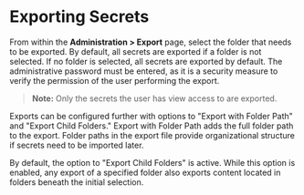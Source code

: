 [title]: # (Exporting Secrets)
[tags]: # (Export)
[priority]: # (30)

# Exporting Secrets

From within the **Administration > Export** page, select the folder that needs to be exported. By default, all secrets are exported if a folder is not selected. If no folder is selected, all secrets are exported by default. The administrative password must be entered, as it is a security measure to verify the permission of the user performing the export.

> **Note:** Only the secrets the user has view access to are exported.

Exports can be configured further with options to "Export with Folder Path" and "Export Child Folders." Export with Folder Path adds the full folder path to the export. Folder paths in the export file provide organizational structure if secrets need to be imported later.

By default, the option to "Export Child Folders" is active. While this option is enabled, any export of a specified folder also exports content located in folders beneath the initial selection.
